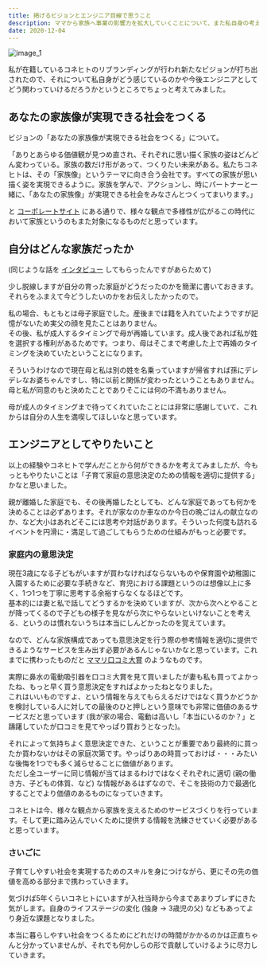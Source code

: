 ```yaml
---
title: 掲げるビジョンとエンジニア目線で思うこと
description: ママから家族へ事業の影響力を拡大していくことについて、また私自身の考え
date: 2020-12-04
---
```


![image_1](https://s3-ap-northeast-1.amazonaws.com/dachi023.github.io/images/posts/2020-12-04_01.png)

私が在籍しているコネヒトのリブランディングが行われ新たなビジョンが打ち出されたので、それについて私自身がどう感じているのかや今後エンジニアとしてどう関わっていけるだろうかというところでちょっと考えてみました。

## あなたの家族像が実現できる社会をつくる

ビジョンの「あなたの家族像が実現できる社会をつくる」について。

「ありとあらゆる価値観が見つめ直され、それぞれに思い描く家族の姿はどんどん変わっている。家族の数だけ形があって、つくりたい未来がある。私たちコネヒトは、その「家族像」というテーマに向き合う会社です。すべての家族が思い描く姿を実現できるように。家族を学んで、アクションし、時にパートナーと一緒に、「あなたの家族像」が実現できる社会をみなさんとつくってまいります。」

と [コーポレートサイト](https://connehito.com/about/) にある通りで、様々な観点で多様性が広がるこの時代において家族というのもまた対象になるものだと思っています。

## 自分はどんな家族だったか

(同じような話を [インタビュー](https://connehito.com/recruit/interview/adachi/) してもらったんですがあらためて)

少し脱線しますが自分の育った家庭がどうだったのかを簡潔に書いておきます。それらをふまえて今どうしたいのかをお伝えしたかったので。

私の場合、もともとは母子家庭でした。産後までは籍を入れていたようですが記憶がないため実父の顔を見たことはありません。<br>
その後、私が成人するタイミングで母が再婚しています。成人後であれば私が姓を選択する権利があるためです。つまり、母はそこまで考慮した上で再婚のタイミングを決めていたということになります。

そういうわけなので現在母と私は別の姓を名乗っていますが帰省すれば孫にデレデレなお婆ちゃんですし、特に以前と関係が変わったということもありません。母と私が同意のもと決めたことでありそこには何の不満もありません。

母が成人のタイミングまで待ってくれていたことには非常に感謝していて、これからは自分の人生を満喫してほしいなと思っています。

## エンジニアとしてやりたいこと

以上の経験やコネヒトで学んだことから何ができるかを考えてみましたが、今もっともやりたいことは「子育て家庭の意思決定のための情報を適切に提供する」かなと思いました。

親が離婚した家庭でも、その後再婚したとしても、どんな家庭であっても何かを決めることは必ずあります。それが家なのか車なのか今日の晩ごはんの献立なのか、など大小はあれどそこには思考や対話があります。そういった何度も訪れるイベントを円滑に・満足して過ごしてもらうための仕組みがもっと必要です。

### 家庭内の意思決定

現在3歳になる子どもがいますが買わなければならないものや保育園や幼稚園に入園するために必要な手続きなど、育児における課題というのは想像以上に多く、1つ1つを丁寧に思考する余裕すらなくなるほどです。<br>
基本的には妻と私で話してどうするかを決めていますが、次から次へとやることが降ってくるので子どもの様子を見ながら次にやらないといけないことを考える、というのは慣れないうちは本当にしんどかったのを覚えています。

なので、どんな家族構成であっても意思決定を行う際の参考情報を適切に提供できるようなサービスを生み出す必要があるんじゃないかなと思っています。これまでに携わったものだと [ママリ口コミ大賞](https://award.mamari.jp/) のようなものです。

実際に鼻水の電動吸引器を口コミ大賞を見て買いましたが妻も私も買ってよかったね、もっと早く買う意思決定をすればよかったねとなりました。<br>
これはいいものですよ、という情報を与えてもらえるだけではなく買うかどうかを検討している人に対しての最後のひと押しという意味でも非常に価値のあるサービスだと思っています (我が家の場合、電動は高いし「本当にいるのか？」と躊躇していたが口コミを見てやっぱり買おうとなった)。<br>

それによって気持ちよく意思決定できた、ということが重要であり最終的に買ったか買わないかはその家庭次第です。やっぱりあの時買っておけば・・・みたいな後悔を1つでも多く減らせることに価値があります。<br>
ただし全ユーザーに同じ情報が当てはまるわけではなくそれぞれに適切 (親の働き方、子どもの体質、など) な情報があるはずなので、そこを技術の力で最適化することでより価値のあるものになっていきます。

コネヒトは今、様々な観点から家族を支えるためのサービスづくりを行っています。そして更に踏み込んでいくために提供する情報を洗練させていく必要があると思っています。

### さいごに

子育てしやすい社会を実現するためのスキルを身につけながら、更にその先の価値を高める部分まで携わっていきます。

気づけば5年くらいコネヒトにいますが入社当時から今まであまりブレずにきた気がします。自身のライフステージの変化 (独身 → 3歳児の父) などもあってより身近な課題となりました。

本当に暮らしやすい社会をつくるためにどれだけの時間がかかるのかは正直ちゃんと分かっていませんが、それでも何かしらの形で貢献していけるように尽力していきます。

